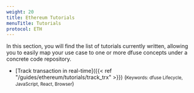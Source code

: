 ```yaml
---
weight: 20
title: Ethereum Tutorials
menuTitle: Tutorials
protocol: ETH
---
```



In this section, you will find the list of tutorials currently written, allowing you to easily map your use case to one or more dfuse concepts under a concrete code repository.

- [Track transaction in real-time]({{< ref "/guides/ethereum/tutorials/track_trx" >}}) (<small>Keywords: dfuse Lifecycle, JavaScript, React, Browser</small>)

<!--
    List of potential other tutorials we had:
      - List most recent transactions, and listen to new ones
      - Shine end-to-end application using React/TypeScript
      - Slack notification from on-chain events (Workers I think)
      - Reliably sync a database (cursors + navigating forks concepts)
-->

